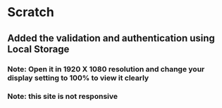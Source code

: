 # Scratch

## Added the validation and authentication using Local Storage

### Note: Open it in 1920 X 1080 resolution and change your display setting to 100% to view it clearly

### Note: this site is not responsive

